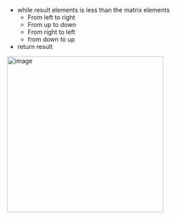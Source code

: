 - while result elements is less than the matrix elements
  - From left to right
  - From up to down
  - From right to left
  - from down to up
- return result

<img width="361" alt="image" src="https://github.com/jinhongliu6688/leetcode/assets/112588153/41119303-ad4f-4940-ae33-c111d4e52056">
